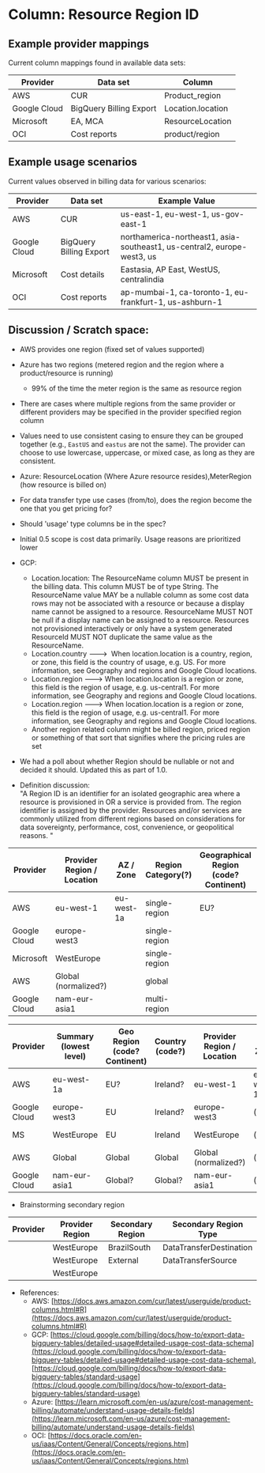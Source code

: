 # Column: Resource Region ID

## Example provider mappings

Current column mappings found in available data sets:

| Provider     | Data set                | Column            |
| ------------ | ----------------------- | ----------------- |
| AWS          | CUR                     | Product_region    |
| Google Cloud | BigQuery Billing Export | Location.location |
| Microsoft    | EA, MCA                 | ResourceLocation  |
| OCI          | Cost reports            | product/region    |

## Example usage scenarios

Current values observed in billing data for various scenarios:

| Provider     | Data set                | Example Value                                                           |
| ------------ | ----------------------- | ----------------------------------------------------------------------- |
| AWS          | CUR                     | us-east-1, eu-west-1, us-gov-east-1                                     |
| Google Cloud | BigQuery Billing Export | northamerica-northeast1, asia-southeast1, us-central2, europe-west3, us |
| Microsoft    | Cost details            | Eastasia, AP East, WestUS, centralindia                                 |
| OCI          | Cost reports            | ap-mumbai-1, ca-toronto-1, eu-frankfurt-1, us-ashburn-1                 |

## Discussion / Scratch space:

- AWS provides one region (fixed set of values supported)
- Azure has two regions (metered region and the region where a product/resource is running)
  - 99% of the time the meter region is the same as resource region
- There are cases where multiple regions from the same provider or different providers may be specified in the provider specified region column
- Values need to use consistent casing to ensure they can be grouped together (e.g., `EastUS` and `eastus` are not the same). The provider can choose to use lowercase, uppercase, or mixed case, as long as they are consistent.
- Azure: ResourceLocation (Where Azure resource resides),MeterRegion (how resource is billed on)
- For data transfer type use cases (from/to), does the region become the one that you get pricing for?
- Should 'usage' type columns be in the spec?
- Initial 0.5 scope is cost data primarily. Usage reasons are prioritized lower
- GCP: 
  - Location.location: The ResourceName column MUST be present in the billing data. This column MUST be of type String. The ResourceName value MAY be a nullable column as some cost data rows may not be associated with a resource or because a display name cannot be assigned to a resource. ResourceName MUST NOT be null if a display name can be assigned to a resource. Resources not provisioned interactively or only have a system generated ResourceId MUST NOT duplicate the same value as the ResourceName.
  - Location.country --->  When location.location is a country, region, or zone, this field is the country of usage, e.g. US. For more information, see Geography and regions and Google Cloud locations.
  - Location.region ---> When location.location is a region or zone, this field is the region of usage, e.g. us-central1. For more information, see Geography and regions and Google Cloud locations.
  - Location.region ---> When location.location is a region or zone, this field is the region of usage, e.g. us-central1. For more information, see Geography and regions and Google Cloud locations.
  - Another region related column might be billed region, priced region or something of that sort that signifies where the pricing rules are set
- We had a poll about whether Region should be nullable or not and decided it should. Updated this as part of 1.0.

-   Definition discussion:\
    "A Region ID is an identifier for an isolated geographic area where a resource is provisioned in OR a service is provided from. The region identifier is assigned by the provider. Resources and/or services are commonly utilized from different regions based on considerations for data sovereignty, performance, cost, convenience, or geopolitical reasons. "

| Provider     | Provider Region / Location | AZ / Zone  | Region Category(?) | Geographical Region (code? Continent) | Country (code?) | TimeZone (check need) |
| ------------ | -------------------------- | ---------- | ------------------ | ------------------------------------- | --------------- | --------------------- |
| AWS          | eu-west-1                  | eu-west-1a | single-region      | EU?                                   | Ireland?        | GMT +/- n             |
| Google Cloud | europe-west3               |            | single-region      |                                       |                 |                       |
| Microsoft    | WestEurope                 |            | single-region      |                                       | Ireland         |                       |
| AWS          | Global (normalized?)       |            | global             |                                       |                 |                       |
| Google Cloud | nam-eur-asia1              |            | multi-region       |                                       |                 |                       |


| Provider     | Summary (lowest level) | Geo Region (code? Continent) | Country (code?) | Provider Region / Location | AZ / Zone  | Region Category(?) | TimeZone (check need) |
| ------------ | ---------------------- | ---------------------------- | --------------- | -------------------------- | ---------- | ------------------ | --------------------- |
| AWS          | eu-west-1a             | EU?                          | Ireland?        | eu-west-1                  | eu-west-1a | single-region      | GMT +/- n             |
| Google Cloud | europe-west3           | EU                           | Ireland?        | europe-west3               | (null)     | single-region      |                       |
| MS           | WestEurope             | EU                           | Ireland         | WestEurope                 | (null)     | single-region      |                       |
| AWS          | Global                 | Global                       | Global          | Global (normalized?)       | (null)     | global             |                       |
| Google Cloud | nam-eur-asia1          | Global?                      | Global?         | nam-eur-asia1              | (null)     | multi-region       |                       |

-   Brainstorming secondary region

| Provider | Provider Region | Secondary Region | Secondary Region Type   |
| -------- | --------------- | ---------------- | ----------------------- |
|          | WestEurope      | BrazilSouth      | DataTransferDestination |
|          | WestEurope      | External         | DataTransferSource      |
|          | WestEurope      |                  |                         |

- References:
  - AWS: [https://docs.aws.amazon.com/cur/latest/userguide/product-columns.html#R](https://docs.aws.amazon.com/cur/latest/userguide/product-columns.html#R)
  - GCP: [https://cloud.google.com/billing/docs/how-to/export-data-bigquery-tables/detailed-usage#detailed-usage-cost-data-schema](https://cloud.google.com/billing/docs/how-to/export-data-bigquery-tables/detailed-usage#detailed-usage-cost-data-schema), [https://cloud.google.com/billing/docs/how-to/export-data-bigquery-tables/standard-usage](https://cloud.google.com/billing/docs/how-to/export-data-bigquery-tables/standard-usage)
  - Azure: [https://learn.microsoft.com/en-us/azure/cost-management-billing/automate/understand-usage-details-fields](https://learn.microsoft.com/en-us/azure/cost-management-billing/automate/understand-usage-details-fields)
  - OCI: [https://docs.oracle.com/en-us/iaas/Content/General/Concepts/regions.htm](https://docs.oracle.com/en-us/iaas/Content/General/Concepts/regions.htm)
